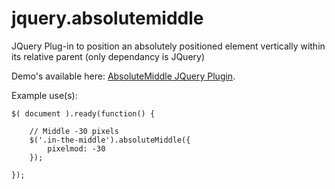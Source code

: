 # jquery.absolutemiddle
JQuery Plug-in to position an absolutely positioned element vertically within its relative parent (only dependancy is JQuery)

Demo's available here: [AbsoluteMiddle JQuery Plugin](http://davidjohnfarmer.co.uk/jquery-plugins/).

Example use(s): 

```
$( document ).ready(function() {

    // Middle -30 pixels 
    $('.in-the-middle').absoluteMiddle({
        pixelmod: -30 
    });

});
```
